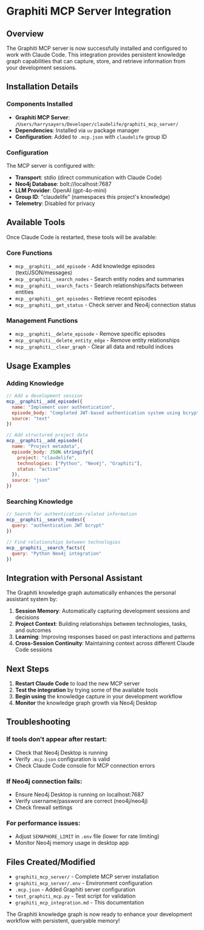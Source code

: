 # Graphiti MCP Server Integration

## Overview
The Graphiti MCP server is now successfully installed and configured to work with Claude Code. This integration provides persistent knowledge graph capabilities that can capture, store, and retrieve information from your development sessions.

## Installation Details

### Components Installed
- **Graphiti MCP Server**: `/Users/harrysayers/Developer/claudelife/graphiti_mcp_server/`
- **Dependencies**: Installed via `uv` package manager
- **Configuration**: Added to `.mcp.json` with `claudelife` group ID

### Configuration
The MCP server is configured with:
- **Transport**: stdio (direct communication with Claude Code)
- **Neo4j Database**: bolt://localhost:7687
- **LLM Provider**: OpenAI (gpt-4o-mini)
- **Group ID**: "claudelife" (namespaces this project's knowledge)
- **Telemetry**: Disabled for privacy

## Available Tools
Once Claude Code is restarted, these tools will be available:

### Core Functions
- `mcp__graphiti__add_episode` - Add knowledge episodes (text/JSON/messages)
- `mcp__graphiti__search_nodes` - Search entity nodes and summaries
- `mcp__graphiti__search_facts` - Search relationships/facts between entities
- `mcp__graphiti__get_episodes` - Retrieve recent episodes
- `mcp__graphiti__get_status` - Check server and Neo4j connection status

### Management Functions
- `mcp__graphiti__delete_episode` - Remove specific episodes
- `mcp__graphiti__delete_entity_edge` - Remove entity relationships
- `mcp__graphiti__clear_graph` - Clear all data and rebuild indices

## Usage Examples

### Adding Knowledge
```javascript
// Add a development session
mcp__graphiti__add_episode({
  name: "Implement user authentication",
  episode_body: "Completed JWT-based authentication system using bcrypt for password hashing...",
  source: "text"
})

// Add structured project data
mcp__graphiti__add_episode({
  name: "Project metadata",
  episode_body: JSON.stringify({
    project: "claudelife",
    technologies: ["Python", "Neo4j", "Graphiti"],
    status: "active"
  }),
  source: "json"
})
```

### Searching Knowledge
```javascript
// Search for authentication-related information
mcp__graphiti__search_nodes({
  query: "authentication JWT bcrypt"
})

// Find relationships between technologies
mcp__graphiti__search_facts({
  query: "Python Neo4j integration"
})
```

## Integration with Personal Assistant

The Graphiti knowledge graph automatically enhances the personal assistant system by:

1. **Session Memory**: Automatically capturing development sessions and decisions
2. **Project Context**: Building relationships between technologies, tasks, and outcomes
3. **Learning**: Improving responses based on past interactions and patterns
4. **Cross-Session Continuity**: Maintaining context across different Claude Code sessions

## Next Steps

1. **Restart Claude Code** to load the new MCP server
2. **Test the integration** by trying some of the available tools
3. **Begin using** the knowledge capture in your development workflow
4. **Monitor** the knowledge graph growth via Neo4j Desktop

## Troubleshooting

### If tools don't appear after restart:
- Check that Neo4j Desktop is running
- Verify `.mcp.json` configuration is valid
- Check Claude Code console for MCP connection errors

### If Neo4j connection fails:
- Ensure Neo4j Desktop is running on localhost:7687
- Verify username/password are correct (neo4j/neo4j)
- Check firewall settings

### For performance issues:
- Adjust `SEMAPHORE_LIMIT` in `.env` file (lower for rate limiting)
- Monitor Neo4j memory usage in desktop app

## Files Created/Modified

- `graphiti_mcp_server/` - Complete MCP server installation
- `graphiti_mcp_server/.env` - Environment configuration
- `.mcp.json` - Added Graphiti server configuration
- `test_graphiti_mcp.py` - Test script for validation
- `graphiti_mcp_integration.md` - This documentation

The Graphiti knowledge graph is now ready to enhance your development workflow with persistent, queryable memory!
